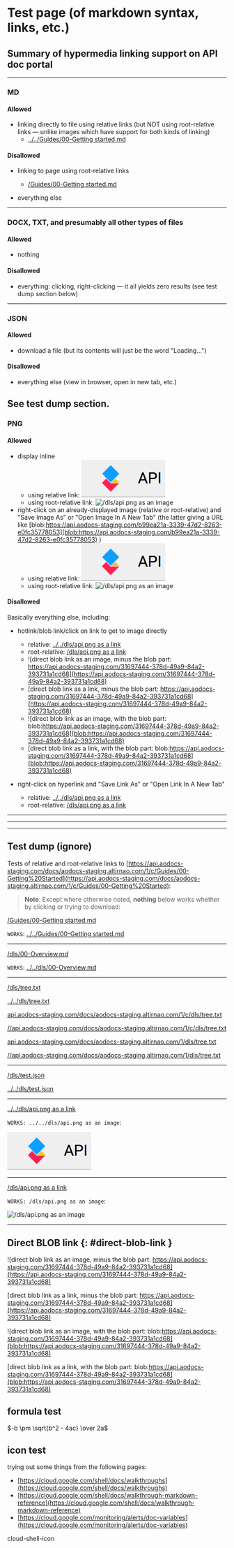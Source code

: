 # Test page (of markdown syntax, links, etc.)

## Summary of hypermedia linking support on API doc portal

---

### MD

#### Allowed
* linking directly to file using relative links (but NOT using root-relative links — unlike images which have support for both kinds of linking)
  * [../../Guides/00-Getting started.md](../../Guides/00-Getting%20Started)


#### Disallowed
* linking to page using root-relative links
  * [/Guides/00-Getting started.md](/Guides/00-Getting%20Started)

* everything else

---

### DOCX, TXT, and presumably all other types of files

#### Allowed

* nothing

#### Disallowed

* everything: clicking, right-clicking — it all yields zero results (see test dump section below)

---

### JSON

#### Allowed
* download a file (but its contents will just be the word "Loading...")

#### Disallowed
* everything else (view in browser, open in new tab, etc.)

See test dump section.
---

### PNG

#### Allowed
* display inline
  * using relative link: ![../../dls/api.png as an image](../../dls/api.png "../../dls/api.png as an image")
  * using root-relative link: ![/dls/api.png as an image](/dls/api.png "/dls/api.png as an image")
* right-click on an already-displayed image (relative or root-relative) and "Save Image As" or "Open Image In A New Tab" (the latter giving a URL like [blob:https://api.aodocs-staging.com/b99ea21a-3339-47d2-8263-e0fc35778053](blob:https://api.aodocs-staging.com/b99ea21a-3339-47d2-8263-e0fc35778053) )
  * using relative link: ![../../dls/api.png as an image](../../dls/api.png "../../dls/api.png as an image")
  * using root-relative link: ![/dls/api.png as an image](/dls/api.png "/dls/api.png as an image")

#### Disallowed

Basically everything else, including:

* hotlink/blob link/click on link to get to image directly
    * relative: [../../dls/api.png as a link](../../dls/api.png "../../dls/api.png as a link")
    * root-relative: [/dls/api.png as a link](/dls/api.png "/dls/api.png as a link")
    * ![direct blob link as an image, minus the blob part: https://api.aodocs-staging.com/31697444-378d-49a9-84a2-393731a1cd68](https://api.aodocs-staging.com/31697444-378d-49a9-84a2-393731a1cd68)
    * [direct blob link as a link, minus the blob part: https://api.aodocs-staging.com/31697444-378d-49a9-84a2-393731a1cd68](https://api.aodocs-staging.com/31697444-378d-49a9-84a2-393731a1cd68)
    * ![direct blob link as an image, with the blob part: blob:https://api.aodocs-staging.com/31697444-378d-49a9-84a2-393731a1cd68](blob:https://api.aodocs-staging.com/31697444-378d-49a9-84a2-393731a1cd68)
    * [direct blob link as a link, with the blob part: blob:https://api.aodocs-staging.com/31697444-378d-49a9-84a2-393731a1cd68](blob:https://api.aodocs-staging.com/31697444-378d-49a9-84a2-393731a1cd68)


* right-click on hyperlink and "Save Link As" or "Open Link In A New Tab"
    * relative: [../../dls/api.png as a link](../../dls/api.png "../../dls/api.png as a link")
    * root-relative: [/dls/api.png as a link](/dls/api.png "/dls/api.png as a link")

---

---

---


## Test dump (ignore)

Tests of relative and root-relative links to [https://api.aodocs-staging.com/docs/aodocs-staging.altirnao.com/1/c/Guides/00-Getting%20Started](https://api.aodocs-staging.com/docs/aodocs-staging.altirnao.com/1/c/Guides/00-Getting%20Started):

> **Note**: Except where otherwise noted, **nothing** below works whether by clicking or trying to download:

[/Guides/00-Getting started.md](/Guides/00-Getting%20Started)

`WORKS`: [../../Guides/00-Getting started.md](../../Guides/00-Getting%20Started)

---

[/dls/00-Overview.md](/dls/00-Overview)

`WORKS`: [../../dls/00-Overview.md](../../dls/00-Overview)


---

[/dls/tree.txt](/dls/tree.txt)

[../../dls/tree.txt](../../dls/tree.txt)


[api.aodocs-staging.com/docs/aodocs-staging.altirnao.com/1/c/dls/tree.txt](api.aodocs-staging.com/docs/aodocs-staging.altirnao.com/1/c/dls/tree.txt)

[//api.aodocs-staging.com/docs/aodocs-staging.altirnao.com/1/c/dls/tree.txt](api.aodocs-staging.com/docs/aodocs-staging.altirnao.com/1/c/dls/tree.txt)

[api.aodocs-staging.com/docs/aodocs-staging.altirnao.com/1/dls/tree.txt](api.aodocs-staging.com/docs/aodocs-staging.altirnao.com/1/c/dls/tree.txt)

[//api.aodocs-staging.com/docs/aodocs-staging.altirnao.com/1/dls/tree.txt](api.aodocs-staging.com/docs/aodocs-staging.altirnao.com/1/c/dls/tree.txt)


---

[/dls/test.json](../../dls/test.json)

[../../dls/test.json](../../dls/test.json)

---

[../../dls/api.png as a link](../../dls/api.png "../../dls/api.png as a link")

`WORKS: ../../dls/api.png as an image`:

![../../dls/api.png as an image](../../dls/api.png "../../dls/api.png as an image")

---

[/dls/api.png as a link](/dls/api.png "/dls/api.png as a link")


`WORKS: /dls/api.png as an image`:

![/dls/api.png as an image](/dls/api.png "/dls/api.png as an image")

---

## Direct BLOB link {: #direct-blob-link }

![direct blob link as an image, minus the blob part: https://api.aodocs-staging.com/31697444-378d-49a9-84a2-393731a1cd68](https://api.aodocs-staging.com/31697444-378d-49a9-84a2-393731a1cd68)

[direct blob link as a link, minus the blob part: https://api.aodocs-staging.com/31697444-378d-49a9-84a2-393731a1cd68](https://api.aodocs-staging.com/31697444-378d-49a9-84a2-393731a1cd68)


![direct blob link as an image, with the blob part: blob:https://api.aodocs-staging.com/31697444-378d-49a9-84a2-393731a1cd68](blob:https://api.aodocs-staging.com/31697444-378d-49a9-84a2-393731a1cd68)

[direct blob link as a link, with the blob part: blob:https://api.aodocs-staging.com/31697444-378d-49a9-84a2-393731a1cd68](blob:https://api.aodocs-staging.com/31697444-378d-49a9-84a2-393731a1cd68)

## formula test

$-b \pm \sqrt{b^2 - 4ac} \over 2a$

## icon test

trying out some things from the following pages:
* [https://cloud.google.com/shell/docs/walkthroughs](https://cloud.google.com/shell/docs/walkthroughs)
* [https://cloud.google.com/shell/docs/walkthrough-markdown-reference](https://cloud.google.com/shell/docs/walkthrough-markdown-reference)
* [https://cloud.google.com/monitoring/alerts/doc-variables](https://cloud.google.com/monitoring/alerts/doc-variables)


<walkthrough-inline-icon-name>cloud-shell-icon</walkthrough-inline-icon-name>

<cloud-shell-icon></cloud-shell-icon>

<walkthrough-editor-open-file filePath="path/to/test.md"
                              text="Open sample file">
</walkthrough-editor-open-file>